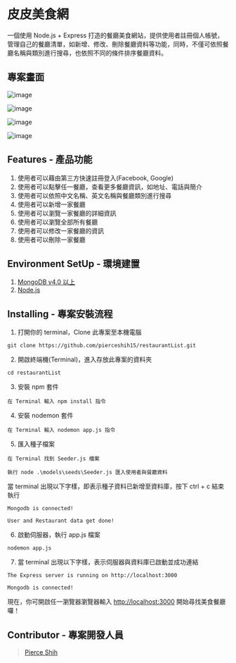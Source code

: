 # 皮皮美食網

一個使用 Node.js + Express 打造的餐廳美食網站，提供使用者註冊個人帳號，管理自己的餐廳清單，如新增、修改、刪除餐廳資料等功能，同時，不僅可依照餐廳名稱與類別進行搜尋，也依照不同的條件排序餐廳資料。

## 專案畫面

![image](https://github.com/pierceshih15/restaurantList/blob/master/public/img/homePage.png)

![image](https://github.com/pierceshih15/restaurantList/blob/master/public/img/restaurantInfo.png)

![image](https://github.com/pierceshih15/restaurantList/blob/master/public/img/addNewRestaurant.png)

![image](https://github.com/pierceshih15/restaurantList/blob/master/public/img/loginPage.png)

## Features - 產品功能

1. 使用者可以藉由第三方快速註冊登入(Facebook, Google)
2. 使用者可以點擊任一餐廳，查看更多餐廳資訊，如地址、電話與簡介
3. 使用者可以依照中文名稱、英文名稱與餐廳類別進行搜尋
4. 使用者可以新增一家餐廳
5. 使用者可以瀏覽一家餐廳的詳細資訊
6. 使用者可以瀏覽全部所有餐廳
7. 使用者可以修改一家餐廳的資訊
8. 使用者可以刪除一家餐廳

## Environment SetUp - 環境建置

1. [MongoDB v4.0 以上](https://www.mongodb.com/download-center/community)
2. [Node.js](https://nodejs.org/en/)

## Installing - 專案安裝流程

1. 打開你的 terminal，Clone 此專案至本機電腦

```
git clone https://github.com/pierceshih15/restaurantList.git
```

2. 開啟終端機(Terminal)，進入存放此專案的資料夾

```
cd restaurantList
```

3. 安裝 npm 套件

```
在 Terminal 輸入 npm install 指令
```

4. 安裝 nodemon 套件

```
在 Terminal 輸入 nodemon app.js 指令
```

5. 匯入種子檔案

```
在 Terminal 找到 Seeder.js 檔案

執行 node .\models\seeds\Seeder.js 匯入使用者與餐廳資料
```

當 terminal 出現以下字樣，即表示種子資料已新增至資料庫，按下 ctrl + c 結束執行

```
Mongodb is connected!

User and Restaurant data get done!
```

6. 啟動伺服器，執行 app.js 檔案

```
nodemon app.js
```

7. 當 terminal 出現以下字樣，表示伺服器與資料庫已啟動並成功連結

```
The Express server is running on http://localhost:3000

Mongodb is connected!
```

現在，你可開啟任一瀏覽器瀏覽器輸入 [http://localhost:3000](http://localhost:3000) 開始尋找美食餐廳囉！

## Contributor - 專案開發人員

> [Pierce Shih](https://github.com/pierceshih15)
